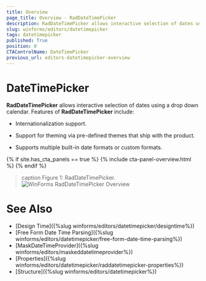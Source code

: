 ```yaml
---
title: Overview
page_title: Overview - RadDateTimePicker
description: RadDateTimePicker allows interactive selection of dates using a drop down calendar. 
slug: winforms/editors/datetimepicker
tags: datetimepicker
published: True
position: 0
CTAControlName: DateTimePicker
previous_url: editors-datetimepicker-overview
---
```


# DateTimePicker


__RadDateTimePicker__ allows interactive selection of dates using a drop down calendar. Features of __RadDateTimePicker__ include:

* Internationalization support.

* Support for theming via pre-defined themes that ship with the product.

* Supports multiple built-in date formats or custom formats.

{% if site.has_cta_panels == true %}
{% include cta-panel-overview.html %}
{% endif %}

>caption Figure 1: RadDateTimePicker.
![WinForms RadDateTimePicker Overview](images/editors-datetimepicker-overview001.png)


# See Also

* [Design Time]({%slug winforms/editors/datetimepicker/designtime%})
* [Free Form Date Time Parsing]({%slug winforms/editors/datetimepicker/free-form-date-time-parsing%})
* [MaskDateTimeProvider]({%slug winforms/editors/maskeddatetimeprovider%})
* [Properties]({%slug winforms/editors/datetimepicker/raddatetimepicker-properties%})
* [Structure]({%slug winforms/editors/datetimepicker%})
